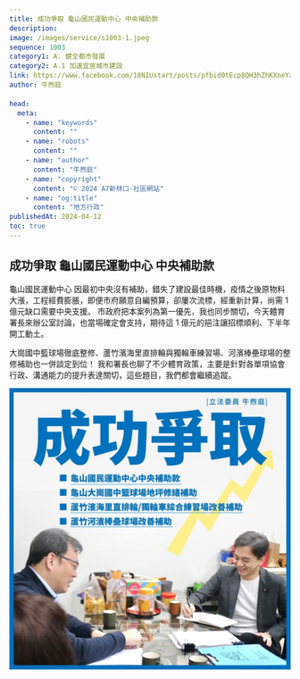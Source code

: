 ```yaml
---
title: 成功爭取 龜山國民運動中心 中央補助款
description:
image: /images/service/s1003-1.jpeg
sequence: 1003
category1: A. 健全都市發展
category2: A.1 加速宜居城市建設
link: https://www.facebook.com/18NIUstart/posts/pfbid0tEcp8QH3hZhKXneYa7xWRwoSkUbuqj5GyRYAFhui99mQdm2fn4cva3yQPWF7uTiil
author: 牛煦庭

head:
  meta:
    - name: "keywords"
      content: ""
    - name: "robots"
      content: ""
    - name: "author"
      content: "牛煦庭"
    - name: "copyright"
      content: "© 2024 A7新林口-社區網站"
    - name: "og:title"
      content: "地方行政"
publishedAt: 2024-04-12
toc: true
---
```


## 成功爭取 龜山國民運動中心 中央補助款

龜山國民運動中心 因最初中央沒有補助，錯失了建設最佳時機，疫情之後原物料大漲，工程經費膨脹，即便市府願意自編預算，卻屢次流標，經重新計算，尚需 1 億元缺口需要中央支援。
市政府把本案列為第一優先，我也同步關切，今天體育署長來辦公室討論，也當場確定會支持，期待這 1 億元的挹注讓招標順利、下半年開工動土。

大崗國中籃球場徹底整修、蘆竹濱海里直排輪與獨輪車練習場、河濱棒壘球場的整修補助也一併談定到位！
我和署長也聊了不少體育政策，主要是針對各單項協會行政、溝通能力的提升表達關切，這些題目，我們都會繼續追蹤。

![s1003-1.jpeg](/images/service/s1003-1.jpeg)

